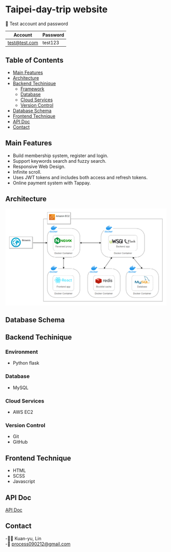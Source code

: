 # Taipei-day-trip website

:closed_lock_with_key: Test account and password

|Account|Password|
|---|---|
|test@test.com|test123|


## Table of Contents 

- [Main Features](#main-features)
- [Architecture](#architecture)
- [Backend Techinique](#backend-techinique)
  - [Framework](#framework)
  - [Database](#database)
  - [Cloud Services](#cloud-services)
  - [Version Control](#version-control)
- [Database Schema](#database-schema)
- [Frontend Technique](#frontend-technique)
- [API Doc](#api-doc)
- [Contact](#contact)

## Main Features

- Build membership system, register and login.
- Support keywords search and fuzzy search.
- Responsive Web Design.
- Infinite scroll.
- Uses JWT tokens and includes both access and refresh tokens.
- Online payment system with Tappay.

## Architecture

<img src="https://github.com/vkmouse/taipei-day-trip/blob/main/docs/Architecture.png" width=800 />

## Database Schema


## Backend Techinique

### Environment
- Python flask

### Database
- MySQL

### Cloud Services
- AWS EC2

### Version Control
- Git
- GitHub


## Frontend Technique
- HTML
- SCSS
- Javascript

## API Doc
[API Doc](https://app.swaggerhub.com/apis-docs/padax/taipei-day-trip/1.1.0)

## Contact
-👩‍💻 Kuan-yu, Lin
<br>
-:email: process090212@gmail.com

